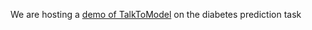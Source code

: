 We are hosting a [demo of TalkToModel](https://nlp.ics.uci.edu/talk-to-healthcare-model/) on the diabetes prediction task 
